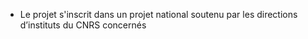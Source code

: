 - Le projet s'inscrit dans un projet national soutenu par les directions d’instituts du CNRS concernés